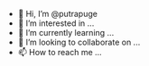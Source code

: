- 👋 Hi, I’m @putrapuge
- 👀 I’m interested in ...
- 🌱 I’m currently learning ...
- 💞️ I’m looking to collaborate on ...
- 📫 How to reach me ...

<!---
putrapuge/putrapuge is a ✨ special ✨ repository because its `README.md` (this file) appears on your GitHub profile.
You can click the Preview link to take a look at your changes.
--->
